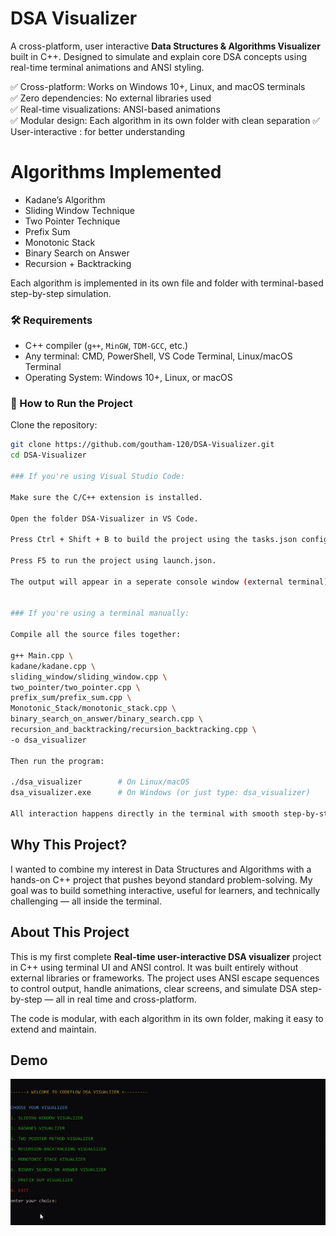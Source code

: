 #  DSA Visualizer

A cross-platform, user interactive **Data Structures & Algorithms Visualizer** built in C++. Designed to simulate and explain core DSA concepts using real-time terminal animations and ANSI styling.

✅ Cross-platform: Works on Windows 10+, Linux, and macOS terminals  
✅ Zero dependencies: No external libraries used  
✅ Real-time visualizations: ANSI-based animations  
✅ Modular design: Each algorithm in its own folder with clean separation
✅ User-interactive : for better understanding


#  Algorithms Implemented
- Kadane’s Algorithm  
- Sliding Window Technique  
- Two Pointer Technique  
- Prefix Sum  
- Monotonic Stack  
- Binary Search on Answer  
- Recursion + Backtracking

Each algorithm is implemented in its own file and folder with terminal-based step-by-step simulation.

### 🛠 Requirements
- C++ compiler (`g++`, `MinGW`, `TDM-GCC`, etc.)
- Any terminal: CMD, PowerShell, VS Code Terminal, Linux/macOS Terminal
- Operating System: Windows 10+, Linux, or macOS
### 🚀 How to Run the Project

Clone the repository:
```bash
git clone https://github.com/goutham-120/DSA-Visualizer.git
cd DSA-Visualizer

### If you're using Visual Studio Code:

Make sure the C/C++ extension is installed.

Open the folder DSA-Visualizer in VS Code.

Press Ctrl + Shift + B to build the project using the tasks.json config.

Press F5 to run the project using launch.json.

The output will appear in a seperate console window (external terminal) with full color and animation support.


### If you're using a terminal manually:

Compile all the source files together:

g++ Main.cpp \
kadane/kadane.cpp \
sliding_window/sliding_window.cpp \
two_pointer/two_pointer.cpp \
prefix_sum/prefix_sum.cpp \
Monotonic_Stack/monotonic_stack.cpp \
binary_search_on_answer/binary_search.cpp \
recursion_and_backtracking/recursion_backtracking.cpp \
-o dsa_visualizer

Then run the program:

./dsa_visualizer        # On Linux/macOS
dsa_visualizer.exe      # On Windows (or just type: dsa_visualizer)

All interaction happens directly in the terminal with smooth step-by-step visuals, colored output, and keyboard-driven control.
```
##  Why This Project?

I wanted to combine my interest in Data Structures and Algorithms with a hands-on C++ project that pushes beyond standard problem-solving. My goal was to build something interactive, useful for learners, and technically challenging — all inside the terminal.


##  About This Project

This is my first complete **Real-time user-interactive DSA visualizer** project in C++ using terminal UI and ANSI control. It was built entirely without external libraries or frameworks. The project uses ANSI escape sequences to control output, handle animations, clear screens, and simulate DSA step-by-step — all in real time and cross-platform.

The code is modular, with each algorithm in its own folder, making it easy to extend and maintain.


## Demo
![DSA Visualizer Demo](demo/Demo.gif)
